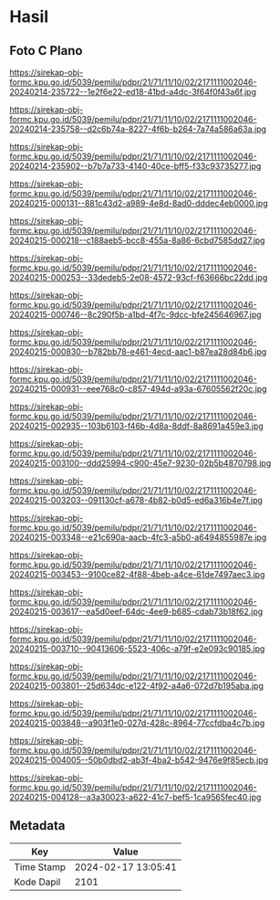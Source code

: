 # Hasil

## Foto C Plano

https://sirekap-obj-formc.kpu.go.id/5039/pemilu/pdpr/21/71/11/10/02/2171111002046-20240214-235722--1e2f6e22-ed18-41bd-a4dc-3f64f0f43a6f.jpg

https://sirekap-obj-formc.kpu.go.id/5039/pemilu/pdpr/21/71/11/10/02/2171111002046-20240214-235758--d2c6b74a-8227-4f6b-b264-7a74a586a63a.jpg

https://sirekap-obj-formc.kpu.go.id/5039/pemilu/pdpr/21/71/11/10/02/2171111002046-20240214-235902--b7b7a733-4140-40ce-bff5-f33c93735277.jpg

https://sirekap-obj-formc.kpu.go.id/5039/pemilu/pdpr/21/71/11/10/02/2171111002046-20240215-000131--881c43d2-a989-4e8d-8ad0-dddec4eb0000.jpg

https://sirekap-obj-formc.kpu.go.id/5039/pemilu/pdpr/21/71/11/10/02/2171111002046-20240215-000218--c188aeb5-bcc8-455a-8a86-6cbd7585dd27.jpg

https://sirekap-obj-formc.kpu.go.id/5039/pemilu/pdpr/21/71/11/10/02/2171111002046-20240215-000253--33dedeb5-2e08-4572-93cf-f63666bc22dd.jpg

https://sirekap-obj-formc.kpu.go.id/5039/pemilu/pdpr/21/71/11/10/02/2171111002046-20240215-000746--8c290f5b-a1bd-4f7c-9dcc-bfe245646967.jpg

https://sirekap-obj-formc.kpu.go.id/5039/pemilu/pdpr/21/71/11/10/02/2171111002046-20240215-000830--b782bb78-e461-4ecd-aac1-b87ea28d84b6.jpg

https://sirekap-obj-formc.kpu.go.id/5039/pemilu/pdpr/21/71/11/10/02/2171111002046-20240215-000931--eee768c0-c857-494d-a93a-67605562f20c.jpg

https://sirekap-obj-formc.kpu.go.id/5039/pemilu/pdpr/21/71/11/10/02/2171111002046-20240215-002935--103b6103-f46b-4d8a-8ddf-8a8691a459e3.jpg

https://sirekap-obj-formc.kpu.go.id/5039/pemilu/pdpr/21/71/11/10/02/2171111002046-20240215-003100--ddd25994-c900-45e7-9230-02b5b4870798.jpg

https://sirekap-obj-formc.kpu.go.id/5039/pemilu/pdpr/21/71/11/10/02/2171111002046-20240215-003203--091130cf-a678-4b82-b0d5-ed6a316b4e7f.jpg

https://sirekap-obj-formc.kpu.go.id/5039/pemilu/pdpr/21/71/11/10/02/2171111002046-20240215-003348--e21c690a-aacb-4fc3-a5b0-a6494855987e.jpg

https://sirekap-obj-formc.kpu.go.id/5039/pemilu/pdpr/21/71/11/10/02/2171111002046-20240215-003453--9100ce82-4f88-4beb-a4ce-61de7497aec3.jpg

https://sirekap-obj-formc.kpu.go.id/5039/pemilu/pdpr/21/71/11/10/02/2171111002046-20240215-003617--ea5d0eef-64dc-4ee9-b685-cdab73b18f62.jpg

https://sirekap-obj-formc.kpu.go.id/5039/pemilu/pdpr/21/71/11/10/02/2171111002046-20240215-003710--90413606-5523-406c-a79f-e2e093c90185.jpg

https://sirekap-obj-formc.kpu.go.id/5039/pemilu/pdpr/21/71/11/10/02/2171111002046-20240215-003801--25d634dc-e122-4f92-a4a6-072d7b195aba.jpg

https://sirekap-obj-formc.kpu.go.id/5039/pemilu/pdpr/21/71/11/10/02/2171111002046-20240215-003848--a903f1e0-027d-428c-8964-77ccfdba4c7b.jpg

https://sirekap-obj-formc.kpu.go.id/5039/pemilu/pdpr/21/71/11/10/02/2171111002046-20240215-004005--50b0dbd2-ab3f-4ba2-b542-9476e9f85ecb.jpg

https://sirekap-obj-formc.kpu.go.id/5039/pemilu/pdpr/21/71/11/10/02/2171111002046-20240215-004128--a3a30023-a622-41c7-bef5-1ca9565fec40.jpg


## Metadata

| Key        | Value               |
| ---------- | ------------------- |
| Time Stamp | 2024-02-17 13:05:41 |
| Kode Dapil | 2101                |



